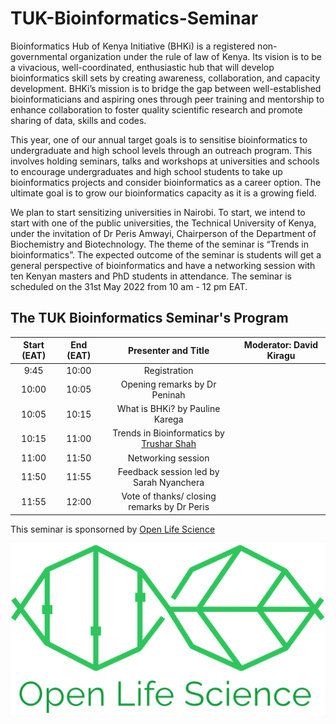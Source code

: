 # TUK-Bioinformatics-Seminar

Bioinformatics Hub of Kenya Initiative (BHKi) is a registered non-governmental organization under the rule of law of Kenya. Its vision is to be a vivacious, well-coordinated, enthusiastic hub that will develop bioinformatics skill sets by creating awareness, collaboration, and capacity development. BHKi’s mission is to bridge the gap between well-established bioinformaticians and aspiring ones through peer training and mentorship to enhance collaboration to foster quality scientific research and promote sharing of data, skills and codes.

This year, one of our annual target goals is to sensitise bioinformatics to undergraduate and high school levels through an outreach program. This involves holding seminars, talks and workshops at universities and schools to encourage undergraduates and high school students to take up bioinformatics projects and consider bioinformatics as a career option. The ultimate goal is to grow our bioinformatics capacity as it is a growing field.

We plan to start sensitizing universities in Nairobi. To start, we intend to start with one of the public universities, the Technical University of Kenya, under the invitation of Dr Peris Amwayi, Chairperson of the Department of Biochemistry and Biotechnology. The theme of the seminar is “Trends in bioinformatics”. The expected outcome of the seminar is students will get a general perspective of bioinformatics and have a networking session with ten Kenyan masters and PhD students in attendance. The seminar is scheduled on the 31st May 2022 from 10 am - 12 pm EAT.


## The TUK Bioinformatics Seminar's Program

|Start (EAT)|End (EAT)|Presenter and Title|Moderator: David Kiragu|
|:---:|:---:|:---:|:---:|
|9:45|10:00|Registration||
|10:00|10:05|Opening remarks by Dr Peninah| |
|10:05|10:15|What is BHKi? by Pauline Karega| | |
|10:15|11:00|Trends in Bioinformatics by [Trushar Shah](https://www.iita.org/iita-staff/shah-trushar/) | | |
|11:00|11:50|Networking session ||
|11:50|11:55|Feedback session led by Sarah Nyanchera| | | |
|11:55|12:00|Vote of thanks/ closing remarks by Dr Peris||


This seminar is sponsorned by [Open Life Science](https://openlifesci.org/) <br/>

![OLS](/images/OLS.logo.png)
